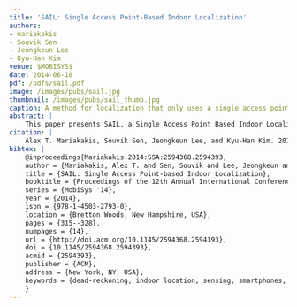 ```yaml
---
title: 'SAIL: Single Access Point-Based Indoor Localization'
authors: 
- mariakakis
- Souvik Sen
- Jeongkeun Lee
- Kyu-Han Kim
venue: $MOBISYS$
date: 2014-06-18
pdf: /pdfs/sail.pdf
image: /images/pubs/sail.jpg
thumbnail: /images/pubs/sail_thumb.jpg
caption: A method for localization that only uses a single access point
abstract: |
    This paper presents SAIL, a Single Access Point Based Indoor Localization system. Although there have been advances in WiFi-based positioning techniques, we find that existing solutions either require a dense deployment of access points (APs), manual fingerprinting, energy hungry WiFi scanning, or sophisticated AP hardware. We design SAIL using a single commodity WiFi AP to avoid these restrictions. SAIL computes the distance between the client and an AP using the propagation delay of the signal traversing between the two, combines the distance with smartphone dead-reckoning techniques, and employs geometric methods to ultimately yield the client's location using a single AP. SAIL combines physical layer (PHY) information and human motion to compute the propagation delay of the direct path by itself, eliminating the adverse effect of multipath and yielding sub-meter distance estimation accuracy. Furthermore, SAIL systematically addresses some of the common challenges towards dead-reckoning using smartphone sensors and achieves 2-5x accuracy improvements over existing techniques. We have implemented SAIL on commodity wireless APs and smartphones. Evaluation in a large-scale enterprise environment with 10 mobile users demonstrates that SAIL can capture the user's location with a mean error of 2.3m using just a single AP.
citation: |
    Alex T. Mariakakis, Souvik Sen, Jeongkeun Lee, and Kyu-Han Kim. 2014. SAIL: single access point-based indoor localization. In Proceedings of the 12th annual international conference on Mobile systems, applications, and services (MobiSys '14). ACM, New York, NY, USA, 315-328. DOI=http://dx.doi.org/10.1145/2594368.2594393
bibtex: |
    @inproceedings{Mariakakis:2014:SSA:2594368.2594393,
    author = {Mariakakis, Alex T. and Sen, Souvik and Lee, Jeongkeun and Kim, Kyu-Han},
    title = {SAIL: Single Access Point-based Indoor Localization},
    booktitle = {Proceedings of the 12th Annual International Conference on Mobile Systems, Applications, and Services},
    series = {MobiSys '14},
    year = {2014},
    isbn = {978-1-4503-2793-0},
    location = {Bretton Woods, New Hampshire, USA},
    pages = {315--328},
    numpages = {14},
    url = {http://doi.acm.org/10.1145/2594368.2594393},
    doi = {10.1145/2594368.2594393},
    acmid = {2594393},
    publisher = {ACM},
    address = {New York, NY, USA},
    keywords = {dead-reckoning, indoor location, sensing, smartphones, time-of-flight},
    }
---
```

